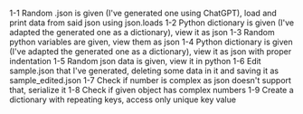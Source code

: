 1-1 Random .json is given (I've generated one using ChatGPT), load and print data from said json using json.loads
1-2 Python dictionary is given (I've adapted the generated one as a dictionary), view it as json
1-3 Random python variables are given, view them as json
1-4 Python dictionary is given (I've adapted the generated one as a dictionary), view it as json with proper indentation
1-5 Random json data is given, view it in python
1-6 Edit sample.json that I've generated, deleting some data in it and saving it as sample_edited.json
1-7 Check if number is complex as json doesn't support that, serialize it
1-8 Check if given object has complex numbers
1-9 Create a dictionary with repeating keys, access only unique key value
